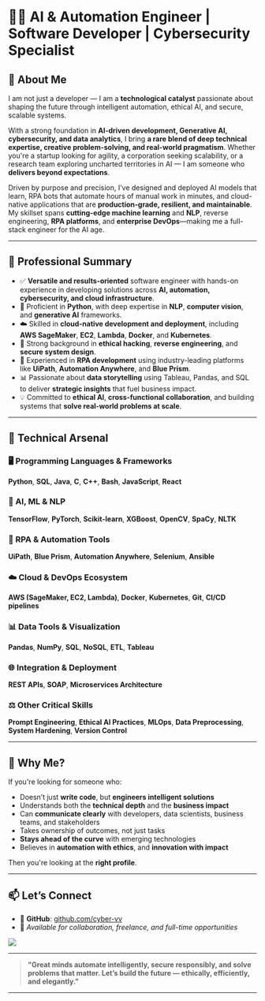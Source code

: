 # 👨‍💻 AI & Automation Engineer | Software Developer | Cybersecurity Specialist

## 🔹 About Me

I am not just a developer — I am a **technological catalyst** passionate about shaping the future through intelligent automation, ethical AI, and secure, scalable systems.

With a strong foundation in **AI-driven development, Generative AI, cybersecurity, and data analytics**, I bring **a rare blend of deep technical expertise, creative problem-solving, and real-world pragmatism**. Whether you're a startup looking for agility, a corporation seeking scalability, or a research team exploring uncharted territories in AI — I am someone who **delivers beyond expectations**.

Driven by purpose and precision, I’ve designed and deployed AI models that learn, RPA bots that automate hours of manual work in minutes, and cloud-native applications that are **production-grade, resilient, and maintainable**. My skillset spans **cutting-edge machine learning** and **NLP**, reverse engineering, **RPA platforms**, and **enterprise DevOps**—making me a full-stack engineer for the AI age.

---

## 💼 Professional Summary

* ✅ **Versatile and results-oriented** software engineer with hands-on experience in developing solutions across **AI, automation, cybersecurity, and cloud infrastructure**.
* 🚀 Proficient in **Python**, with deep expertise in **NLP**, **computer vision**, and **generative AI** frameworks.
* ☁️ Skilled in **cloud-native development and deployment**, including **AWS SageMaker**, **EC2**, **Lambda**, **Docker**, and **Kubernetes**.
* 🔐 Strong background in **ethical hacking**, **reverse engineering**, and **secure system design**.
* 🤖 Experienced in **RPA development** using industry-leading platforms like **UiPath**, **Automation Anywhere**, and **Blue Prism**.
* 📊 Passionate about **data storytelling** using Tableau, Pandas, and SQL to deliver **strategic insights** that fuel business impact.
* 💡 Committed to **ethical AI**, **cross-functional collaboration**, and building systems that **solve real-world problems at scale**.

---

## 🧠 Technical Arsenal

### 🖥️ Programming Languages & Frameworks

**Python**, **SQL**, **Java**, **C**, **C++**, **Bash**, **JavaScript**, **React**

### 🤖 AI, ML & NLP

**TensorFlow**, **PyTorch**, **Scikit-learn**, **XGBoost**, **OpenCV**, **SpaCy**, **NLTK**

### 🔁 RPA & Automation Tools

**UiPath**, **Blue Prism**, **Automation Anywhere**, **Selenium**, **Ansible**

### ☁️ Cloud & DevOps Ecosystem

**AWS (SageMaker, EC2, Lambda)**, **Docker**, **Kubernetes**, **Git**, **CI/CD pipelines**

### 📊 Data Tools & Visualization

**Pandas**, **NumPy**, **SQL**, **NoSQL**, **ETL**, **Tableau**

### 🌐 Integration & Deployment

**REST APIs**, **SOAP**, **Microservices Architecture**

### ⚖️ Other Critical Skills

**Prompt Engineering**, **Ethical AI Practices**, **MLOps**, **Data Preprocessing**, **System Hardening**, **Version Control**

---

## 🌟 Why Me?

If you're looking for someone who:

* Doesn’t just **write code**, but **engineers intelligent solutions**
* Understands both the **technical depth** and the **business impact**
* Can **communicate clearly** with developers, data scientists, business teams, and stakeholders
* Takes ownership of outcomes, not just tasks
* **Stays ahead of the curve** with emerging technologies
* Believes in **automation with ethics**, and **innovation with impact**

Then you're looking at the **right profile**.

---

## 📫 Let’s Connect

* 🔗 **GitHub**: [github.com/cyber-vv](https://github.com/cyber-vv)
* 📨 *Available for collaboration, freelance, and full-time opportunities*

![](https://nirzak-streak-stats.vercel.app/?user=cyber-vv&theme=rose&hide_border=false)<br/>

---

> **"Great minds automate intelligently, secure responsibly, and solve problems that matter. Let’s build the future — ethically, efficiently, and elegantly."**

---

